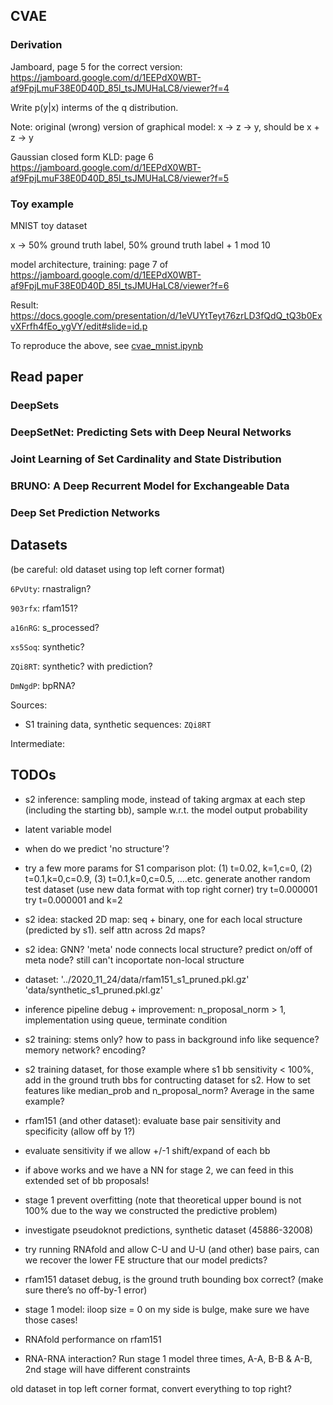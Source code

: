 
## CVAE

### Derivation

Jamboard, page 5 for the correct version: https://jamboard.google.com/d/1EEPdX0WBT-af9FpjLmuF38E0D40D_85l_tsJMUHaLC8/viewer?f=4

Write p(y|x) interms of the q distribution.

Note:
original (wrong) version of graphical model: x -> z -> y,
should be x + z -> y

Gaussian closed form KLD: page 6 https://jamboard.google.com/d/1EEPdX0WBT-af9FpjLmuF38E0D40D_85l_tsJMUHaLC8/viewer?f=5


### Toy example


MNIST toy dataset

x -> 50% ground truth label, 50% ground truth label + 1 mod 10

model architecture, training: page 7 of https://jamboard.google.com/d/1EEPdX0WBT-af9FpjLmuF38E0D40D_85l_tsJMUHaLC8/viewer?f=6



Result: https://docs.google.com/presentation/d/1eVUYtTeyt76zrLD3fQdQ_tQ3b0ExvXFrfh4fEo_ygVY/edit#slide=id.p


To reproduce the above, see [cvae_mnist.ipynb](cvae_mnist.ipynb)






## Read paper

### DeepSets

### DeepSetNet: Predicting Sets with Deep Neural Networks

### Joint Learning of Set Cardinality and State Distribution

### BRUNO: A Deep Recurrent Model for Exchangeable Data


### Deep Set Prediction Networks

## Datasets

(be careful: old dataset using top left corner format)

`6PvUty`: rnastralign?

`903rfx`: rfam151?

`a16nRG`: s_processed?

`xs5Soq`: synthetic?

`ZQi8RT`: synthetic? with prediction?

`DmNgdP`: bpRNA?

Sources:

- S1 training data, synthetic sequences: `ZQi8RT`


Intermediate:


## TODOs

- s2 inference: sampling mode, instead of taking argmax at each step (including the starting bb), sample w.r.t. the model output probability

- latent variable model

- when do we predict 'no structure'?

- try a few more params for S1 comparison plot: (1) t=0.02, k=1,c=0, (2) t=0.1,k=0,c=0.9, (3) t=0.1,k=0,c=0.5, ….etc.
generate another random test dataset (use new data format with top right corner)
try t=0.000001
try t=0.000001 and k=2


- s2 idea: stacked 2D map: seq + binary, one for each local structure (predicted by s1). self attn across 2d maps?

- s2 idea: GNN? 'meta' node connects local structure? predict on/off of meta node? still can't incoportate non-local structure

- dataset: '../2020_11_24/data/rfam151_s1_pruned.pkl.gz'  'data/synthetic_s1_pruned.pkl.gz'

- inference pipeline debug + improvement: n_proposal_norm > 1, implementation using queue, terminate condition

- s2 training: stems only? how to pass in background info like sequence? memory network? encoding?

- s2 training dataset, for those example where s1 bb sensitivity < 100%, add in the ground truth bbs for contructing dataset for s2.
How to set features like median_prob and n_proposal_norm? Average in the same example?

- rfam151 (and other dataset): evaluate base pair sensitivity and specificity (allow off by 1?)

- evaluate sensitivity if we allow +/-1 shift/expand of each bb

- if above works and we have a NN for stage 2, we can feed in this extended set of bb proposals!

- stage 1 prevent overfitting (note that theoretical upper bound is not 100% due to the way we constructed the predictive problem)

- investigate pseudoknot predictions, synthetic dataset (45886-32008)

- try running RNAfold and allow C-U and U-U (and other) base pairs, can we recover the lower FE structure that our model predicts?

- rfam151 dataset debug, is the ground truth bounding box correct? (make sure there’s no off-by-1 error)

- stage 1 model: iloop size = 0 on my side is bulge, make sure we have those cases!

- RNAfold performance on rfam151

- RNA-RNA interaction? Run stage 1 model three times, A-A, B-B & A-B, 2nd stage will have different constraints





old dataset in top left corner format, convert everything to top right?




